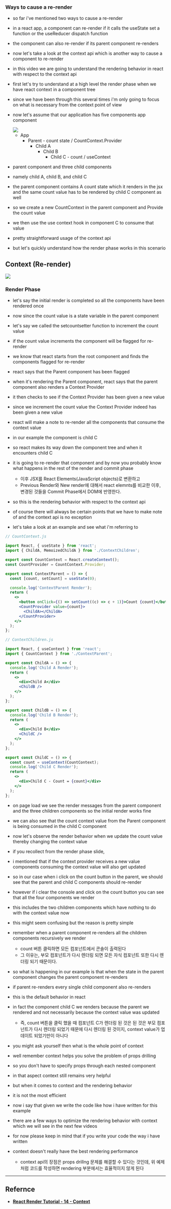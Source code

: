 ### Ways to cause a re-render

- so far i've mentioned two ways to cause a re-render
- in a react app, a component can re-render if it calls the useState set a function or the useReducer dispatch function
- the component can also re-render if its parent component re-renders
- now let's take a look at the context api which is another way to cause a component to re-render

- in this video we are going to understand the rendering behavior in react with respect to the context api
- first let's try to understand at a high level the render phase when we have react context in a component tree
- since we have been through this several times i'm only going to focus on what is necessary from the context point of view
- now let's assume that our application has five components app component

   <img src="https://github.com/dkmqflx/react-render-codevolution/blob/master/images/ch14-1.png?raw=true">

  - App
    - Parent - count state / CountContext.Provider
      - Child A
        - Child B
          - Child C - count / useContext
- parent component and three child components
- namely child A, child B, and child C
- the parent component contains A count state which it renders in the jsx and the same count value has to be rendered by child C component as well
- so we create a new CountContext in the parent component and Provide the count value
- we then use the use context hook in component C to consume that value
- pretty straightforward usage of the context api
- but let's quickly understand how the render phase works in this scenario

## Context (Re-render)

   <img src="https://github.com/dkmqflx/react-render-codevolution/blob/master/images/ch14-2.png?raw=true">


### Render Phase

- let's say the initial render is completed so all the components have been rendered once
- now since the count value is a state variable in the parent component
- let's say we called the setcountsetter function to increment the count value
- if the count value increments the component will be flagged for re-render
- we know that react starts from the root component and finds the components flagged for re-render
- react says that the Parent component has been flagged
- when it's rendering the Parent component, react says that the parent component also renders a Context Provider
- it then checks to see if the Context Provider has been given a new value
- since we increment the count value the Context Provider indeed has been given a new value
- react will make a note to re-render all the components that consume the context value
- in our example the component is child C 
- so react makes its way down the component tree and when it encounters child C
- it is going to re-render that component and by now you probably know what happens in the rest of the render and commit phase
  - 이후 JSX를 React Elements(JavaScript objects)로 변환하고
  - Previous Render와 New render에 대해서 react elemnts를 비교한 이후, 변경된 것들을 Commit Phase에서 DOM에 반영한다.
- so this is the rendering behavior with respect to the context api

- of course there will always be certain points that we have to make note of and the context api is no exception
- let's take a look at an example and see what i'm referring to

```jsx
// CountContext.js

import React, { useState } from 'react';
import { ChildA, MemoizedChildA } from './ContextChildren';

export const CountContext = React.createContext();
const CountProvider = CountContext.Provider;

export const ContextParent = () => {
  const [count, setCount] = useState(0);

  console.log('ContextParent Render');
  return (
    <>
      <button onClick={() => setCount((c) => c + 1)}>Count {count}</button>
      <CountProvider value={count}>
        <ChildA></ChildA>
      </CountProvider>
    </>
  );
};
```

```jsx
// ContextChildren.js

import React, { useContext } from 'react';
import { CountContext } from './ContextParent';

export const ChildA = () => {
  console.log('Child A Render');
  return (
    <>
      <div>Child A</div>
      <ChildB />
    </>
  );
};

export const ChildB = () => {
  console.log('Child B Render');
  return (
    <>
      <div>Child B</div>
      <ChildC />
    </>
  );
};

export const ChildC = () => {
  const count = useContext(CountContext);
  console.log('Child C Render');
  return (
    <>
      <div>Child C - Count = {count}</div>
    </>
  );
};
```

- on page load we see the render messages from the parent component and the three children components so the initial render works fine
- we can also see that the count context value from the Parent component is being consumed in the child C component
- now let's observe the render behavior when we update the count value thereby changing the context value
- if you recollect from the render phase slide,
- i mentioned that if the context provider receives a new value components consuming the context value will also get updated
- so in our case when i click on the count button in the parent, we should see that the parent and child C components should re-render
- however if i clear the console and click on the count button you can see that all the four components we render
- this includes the two children components which have nothing to do with the context value now
- this might seem confusing but the reason is pretty simple
- remember when a parent component re-renders all the children components recursively we render

  - count 버튼 클릭하면 모든 컴포넌트에서 콘솔이 출력된다
  - 그 이유는, 부모 컴포넌트가 다시 렌더링 되면 모든 자식 컴포넌트 또한 다시 렌더링 되기 때문이다.

- so what is happening in our example is that when the state in the parent component changes the parent component re-renders
- if parent re-renders every single child component also re-renders
- this is the default behavior in react

- in fact the component child C we renders because the parent we rendered and not necessarily because the context value was updated
  - 즉, count 버튼을 클릭 했을 때 컴포넌트 C가 렌더링 된 것은 된 것은 부모 컴포넌트가 다시 렌더링 되었기 때문에 다시 렌더링 된 것이지, context value가 업데이트 되었기만이 아니다
- you might ask yourself then what is the whole point of context
- well remember context helps you solve the problem of props drilling
- so you don't have to specify props through each nested component
- in that aspect context still remains very helpful
- but when it comes to context and the rendering behavior
- it is not the most efficient

- now i say that given we write the code like how i have written for this example
- there are a few ways to optimize the rendering behavior with context which we will see in the next few videos
- for now please keep in mind that if you write your code the way i have written
- context doesn't really have the best rendering performance
  - context api의 장점은 props drillng 문제를 해결할 수 있다는 것인데, 위 예제처럼 코드를 작성하면 rendering 부분에서는 효율적이지 않게 된다

---

## Refernce

- **[React Render Tutorial - 14 - Context](https://www.youtube.com/watch?v=QIhKdivu0ok&list=PLC3y8-rFHvwg7czgqpQIBEAHn8D6l530t&index=14)**
